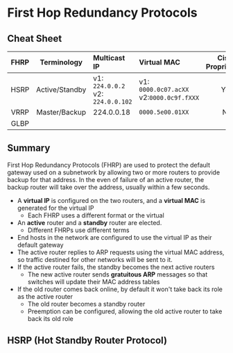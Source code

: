# First Hop Redundancy Protocols

## Cheat Sheet

| **FHRP** | **Terminology** | **Multicast IP**                     | **Virtual MAC**                             | **Cisco Proprietary?** |
|:--------:|:---------------:|:-------------------------------------|:--------------------------------------------|:----------------------:|
| HSRP     | Active/Standby  | v1: `224.0.0.2`<br>v2: `224.0.0.102` | v1: `0000.0c07.acXX`<br>v2:`0000.0c9f.fXXX` | Yes                    |
| VRRP     | Master/Backup   | 224.0.0.18                           | `0000.5e00.01XX`                            | No                     |
| GLBP     |                 |                                      |                                             |                        |

## Summary

First Hop Redundancy Protocols (FHRP) are used to protect the default gateway used on a subnetwork by allowing two or more routers to provide backup for that address. In the even of failure of an active router, the backup router will take over the address, usually within a few seconds.

- A **virtual IP** is configured on the two routers, and a **virtual MAC** is generated for the virtual IP
  - Each FHRP uses a different format or the virtual
- An **active** router and a **standby** router are elected.
  - Different FHRPs use different terms
- End hosts in the network are configured to use the virtual IP as their default gateway
- The active router replies to ARP requests using the virtual MAC address, so traffic destined for other networks will be sent to it.
- If the active router fails, the standby becomes the next active routers
  - The new active router sends **gratuitous ARP** messages so that switches will update their MAC address tables
- If the old router comes back online, by default it won't take back its role as the active router
  - The old router becomes a standby router
  - Preemption can be configured, allowing the old active router to take back its old role

## HSRP (Hot Standby Router Protocol)
